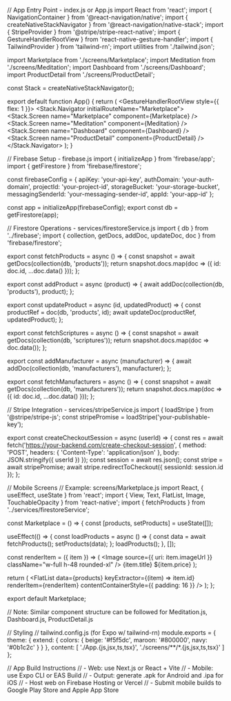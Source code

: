 // App Entry Point - index.js or App.js
import React from 'react';
import { NavigationContainer } from '@react-navigation/native';
import { createNativeStackNavigator } from '@react-navigation/native-stack';
import { StripeProvider } from '@stripe/stripe-react-native';
import { GestureHandlerRootView } from 'react-native-gesture-handler';
import { TailwindProvider } from 'tailwind-rn';
import utilities from './tailwind.json';

import Marketplace from './screens/Marketplace';
import Meditation from './screens/Meditation';
import Dashboard from './screens/Dashboard';
import ProductDetail from './screens/ProductDetail';

const Stack = createNativeStackNavigator();

export default function App() {
  return (
    <GestureHandlerRootView style={{ flex: 1 }}>
      <StripeProvider publishableKey="your-publishable-key">
        <TailwindProvider utilities={utilities}>
          <NavigationContainer>
            <Stack.Navigator initialRouteName="Marketplace">
              <Stack.Screen name="Marketplace" component={Marketplace} />
              <Stack.Screen name="Meditation" component={Meditation} />
              <Stack.Screen name="Dashboard" component={Dashboard} />
              <Stack.Screen name="ProductDetail" component={ProductDetail} />
            </Stack.Navigator>
          </NavigationContainer>
        </TailwindProvider>
      </StripeProvider>
    </GestureHandlerRootView>
  );
}

// Firebase Setup - firebase.js
import { initializeApp } from 'firebase/app';
import { getFirestore } from 'firebase/firestore';

const firebaseConfig = {
  apiKey: 'your-api-key',
  authDomain: 'your-auth-domain',
  projectId: 'your-project-id',
  storageBucket: 'your-storage-bucket',
  messagingSenderId: 'your-messaging-sender-id',
  appId: 'your-app-id'
};

const app = initializeApp(firebaseConfig);
export const db = getFirestore(app);

// Firestore Operations - services/firestoreService.js
import { db } from '../firebase';
import {
  collection, getDocs, addDoc, updateDoc, doc
} from 'firebase/firestore';

export const fetchProducts = async () => {
  const snapshot = await getDocs(collection(db, 'products'));
  return snapshot.docs.map(doc => ({ id: doc.id, ...doc.data() }));
};

export const addProduct = async (product) => {
  await addDoc(collection(db, 'products'), product);
};

export const updateProduct = async (id, updatedProduct) => {
  const productRef = doc(db, 'products', id);
  await updateDoc(productRef, updatedProduct);
};

export const fetchScriptures = async () => {
  const snapshot = await getDocs(collection(db, 'scriptures'));
  return snapshot.docs.map(doc => doc.data());
};

export const addManufacturer = async (manufacturer) => {
  await addDoc(collection(db, 'manufacturers'), manufacturer);
};

export const fetchManufacturers = async () => {
  const snapshot = await getDocs(collection(db, 'manufacturers'));
  return snapshot.docs.map(doc => ({ id: doc.id, ...doc.data() }));
};

// Stripe Integration - services/stripeService.js
import { loadStripe } from '@stripe/stripe-js';
const stripePromise = loadStripe('your-publishable-key');

export const createCheckoutSession = async (userId) => {
  const res = await fetch('https://your-backend.com/create-checkout-session', {
    method: 'POST',
    headers: { 'Content-Type': 'application/json' },
    body: JSON.stringify({ userId })
  });
  const session = await res.json();
  const stripe = await stripePromise;
  await stripe.redirectToCheckout({ sessionId: session.id });
};

// Mobile Screens
// Example: screens/Marketplace.js
import React, { useEffect, useState } from 'react';
import { View, Text, FlatList, Image, TouchableOpacity } from 'react-native';
import { fetchProducts } from '../services/firestoreService';

const Marketplace = () => {
  const [products, setProducts] = useState([]);

  useEffect(() => {
    const loadProducts = async () => {
      const data = await fetchProducts();
      setProducts(data);
    };
    loadProducts();
  }, []);

  const renderItem = ({ item }) => (
    <View className="p-4 bg-white rounded-2xl shadow mb-4">
      <Image source={{ uri: item.imageUrl }} className="w-full h-48 rounded-xl" />
      <Text className="text-lg font-bold mt-2">{item.title}</Text>
      <Text className="text-sm">${item.price}</Text>
    </View>
  );

  return (
    <FlatList
      data={products}
      keyExtractor={(item) => item.id}
      renderItem={renderItem}
      contentContainerStyle={{ padding: 16 }}
    />
  );
};

export default Marketplace;

// Note: Similar component structure can be followed for Meditation.js, Dashboard.js, ProductDetail.js

// Styling
// tailwind.config.js (for Expo w/ tailwind-rn)
module.exports = {
  theme: {
    extend: {
      colors: {
        beige: '#f5f5dc',
        maroon: '#800000',
        navy: '#0b1c2c'
      }
    }
  },
  content: [
    './App.{js,jsx,ts,tsx}',
    './screens/**/*.{js,jsx,ts,tsx}'
  ]
};

// App Build Instructions
// - Web: use Next.js or React + Vite
// - Mobile: use Expo CLI or EAS Build
// - Output: generate .apk for Android and .ipa for iOS
// - Host web on Firebase Hosting or Vercel
// - Submit mobile builds to Google Play Store and Apple App Store


